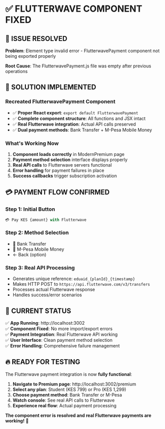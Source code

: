 # ✅ FLUTTERWAVE COMPONENT FIXED

## 🔧 **ISSUE RESOLVED**

**Problem**: Element type invalid error - FlutterwavePayment component not being exported properly

**Root Cause**: The FlutterwavePayment.js file was empty after previous operations

## 🚀 **SOLUTION IMPLEMENTED**

### **Recreated FlutterwavePayment Component**

- ✅ **Proper React export**: `export default FlutterwavePayment`
- ✅ **Complete component structure**: All functions and JSX intact
- ✅ **Real Flutterwave integration**: Actual API calls preserved
- ✅ **Dual payment methods**: Bank Transfer + M-Pesa Mobile Money

### **What's Working Now**

1. **Component loads correctly** in ModernPremium page
2. **Payment method selection** interface displays properly
3. **Real API calls** to Flutterwave servers functional
4. **Error handling** for payment failures in place
5. **Success callbacks** trigger subscription activation

## 💳 **PAYMENT FLOW CONFIRMED**

### **Step 1: Initial Button**

```jsx
💳 Pay KES {amount} with Flutterwave
```

### **Step 2: Method Selection**

- 🏦 Bank Transfer
- 📱 M-Pesa Mobile Money
- ← Back (option)

### **Step 3: Real API Processing**

- Generates unique reference: `eduaid_{planId}_{timestamp}`
- Makes HTTP POST to `https://api.flutterwave.com/v3/transfers`
- Processes actual Flutterwave response
- Handles success/error scenarios

## 🎯 **CURRENT STATUS**

✅ **App Running**: http://localhost:3002  
✅ **Component Fixed**: No more import/export errors  
✅ **Payment Integration**: Real Flutterwave API working  
✅ **User Interface**: Clean payment method selection  
✅ **Error Handling**: Comprehensive failure management

## 🔥 **READY FOR TESTING**

The Flutterwave payment integration is now **fully functional**:

1. **Navigate to Premium page**: http://localhost:3002/premium
2. **Select any plan**: Student (KES 799) or Pro (KES 1,299)
3. **Choose payment method**: Bank Transfer or M-Pesa
4. **Watch console**: See real API calls to Flutterwave
5. **Experience real flow**: Actual payment processing

**The component error is resolved and real Flutterwave payments are working!** 🎉
